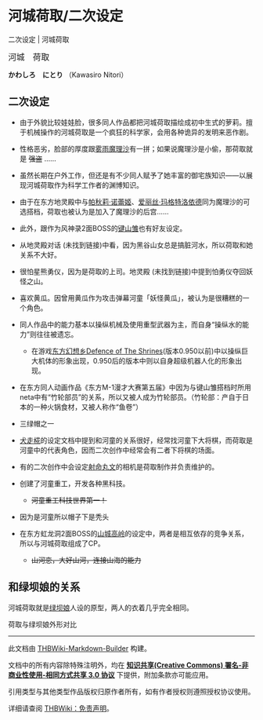 # 河城荷取/二次设定

<!-- source html: G:\repos\THBWiki-Markdown-Builder\THBWikiMarkdown\Temp\main\b\b9\ns0%3A%E6%B2%B3%E5%9F%8E%E8%8D%B7%E5%8F%96%2F%E4%BA%8C%E6%AC%A1%E8%AE%BE%E5%AE%9A.html -->

二次设定 | 河城荷取

  
<big>河城　荷取</big>  

 **かわしろ　にとり** （Kawasiro Nitori）
  


## 二次设定
- 由于外貌比较娃娃脸，很多同人作品都把河城荷取描绘成初中生式的萝莉。擅于机械操作的河城荷取是一个疯狂的科学家，会用各种诡异的发明来恶作剧。
- 性格恶劣，脸部的厚度跟[雾雨魔理沙](./雾雨魔理沙.md)有一拼；如果说魔理沙是小偷，那荷取就是 ~~强盗~~ ……
- 虽然长期在户外工作，但还是有不少同人赋予了她丰富的御宅族知识——以展现河城荷取作为科学工作者的渊博知识。
- 由于在东方地灵殿中与[帕秋莉·诺蕾姬](./帕秋莉·诺蕾姬.md)、[爱丽丝·玛格特洛依德](./爱丽丝·玛格特洛依德.md)同为魔理沙的可选搭档，荷取也被认为是加入了魔理沙的后宫……
- 此外，跟作为风神录2面BOSS的[键山雏](./键山雏.md)也有好友设定。
- 从地灵殿对话 (未找到链接)中看，因为黑谷山女总是搞脏河水，所以荷取和她关系不大好。
- 很怕星熊勇仪，因为是荷取的上司。地灵殿 (未找到链接)中提到怕勇仪夺回妖怪之山。
- 喜欢黄瓜。因曾用黄瓜作为攻击弹幕河童「妖怪黄瓜」，被认为是很糟糕的一个角色。
- 同人作品中的能力基本以操纵机械及使用重型武器为主，而自身“操纵水的能力”则往往被遗忘。
  - 在游戏[东方幻想乡Defence of The Shrines](./东方幻想乡Defence_of_The_Shrines.md)(版本0.950以前)中以操纵巨大机体的形象出现，0.950后的版本中则以自身超级机器人化的形象出现。

- 在东方同人动画作品《东方M-1漫才大赛第五届》中因为与键山雏搭档时所用neta中有“竹轮部员”的关系，所以又被人成为竹轮部员。（竹轮部：产自于日本的一种火锅食材，又被人称作“鱼卷”）
- 三绿帽之一
- [犬走椛](./犬走椛.md)的设定文档中提到和河童的关系很好，经常找河童下大将棋，而荷取是河童中的代表角色，因而二次创作中经常会有二者下将棋的场面。
- 有的二次创作中会设定[射命丸文](./射命丸文.md)的相机是荷取制作并负责维护的。
- 创建了河童重工，开发各种黑科技。
  -  ~~河童重工科技世界第一！~~ 

- 因为是河童所以帽子下是秃头
- 在东方虹龙洞2面BOSS的[山城高岭](./山城高岭.md)的设定中，两者是相互依存的竞争关系，所以与河城荷取组成了CP。
  -  ~~山河恋，大好山河，连接山海的能力~~ 



## 和绿坝娘的关系
  
河城荷取就是[绿坝娘](https://zh.wikipedia.org/wiki/绿坝娘)人设的原型，两人的衣着几乎完全相同。
  

[](./文件-荷取与绿坝娘.jpg.md)  [](./文件-荷取与绿坝娘.jpg.md)荷取与绿坝娘外形对比




---

此文档由 [THBWiki-Markdown-Builder](https://github.com/Delsin-Yu/THBWiki-Markdown-Builder) 构建。

文档中的所有内容除特殊注明外，均在 [**知识共享(Creative Commons) 署名-非商业性使用-相同方式共享 3.0 协议**](https://creativecommons.org/licenses/by-sa/3.0/deed.zh-hans) 下提供，附加条款亦可能应用。

引用类型与其他类型作品版权归原作者所有，如有作者授权则遵照授权协议使用。

详细请查阅 [THBWiki：免责声明](https://thbwiki.cc/THBWiki:%E5%85%8D%E8%B4%A3%E5%A3%B0%E6%98%8E)。

